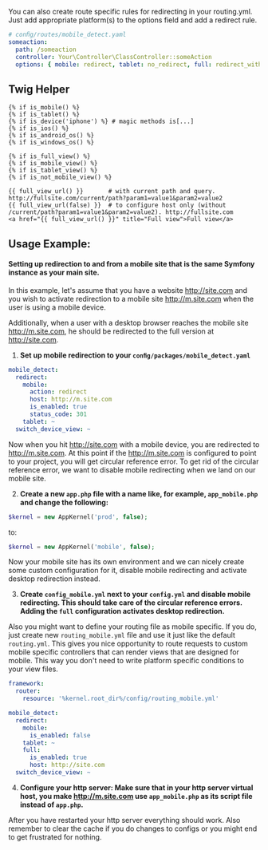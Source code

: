 You can also create route specific rules for redirecting in your routing.yml. Just add appropriate platform(s) to the
options field and add a redirect rule.

```yaml
# conﬁg/routes/mobile_detect.yaml
someaction:
  path: /someaction
  controller: Your\Controller\ClassController::someAction
  options: { mobile: redirect, tablet: no_redirect, full: redirect_without_path } # redirect, no_redirect, redirect_without_path
```

Twig Helper
-----------

```twig
{% if is_mobile() %}
{% if is_tablet() %}
{% if is_device('iphone') %} # magic methods is[...]
{% if is_ios() %}
{% if is_android_os() %}
{% if is_windows_os() %}
```

```twig
{% if is_full_view() %}
{% if is_mobile_view() %}
{% if is_tablet_view() %}
{% if is_not_mobile_view() %}
```

```twig
{{ full_view_url() }}       # with current path and query. http://fullsite.com/current/path?param1=value1&param2=value2
{{ full_view_url(false) }}  # to configure host only (without /current/path?param1=value1&param2=value2). http://fullsite.com
<a href="{{ full_view_url() }}" title="Full view">Full view</a>
```

Usage Example:
--------------

#### Setting up redirection to and from a mobile site that is the same Symfony instance as your main site.

In this example, let's assume that you have a website http://site.com and you wish to activate redirection to a mobile
site http://m.site.com when the user is using a mobile device.

Additionally, when a user with a desktop browser reaches the mobile site http://m.site.com, he should be redirected to
the full version at http://site.com.

1. **Set up mobile redirection to your `conﬁg/packages/mobile_detect.yaml`**

  ```yaml
  mobile_detect:
    redirect:
      mobile:
        action: redirect
        host: http://m.site.com
        is_enabled: true
        status_code: 301
      tablet: ~
    switch_device_view: ~
  ```

Now when you hit http://site.com with a mobile device, you are redirected to http://m.site.com. At this point if
the http://m.site.com is configured to point to your project, you will get circular reference error. To get rid of the
circular reference error, we want to disable mobile redirecting when we land on our mobile site.

2. **Create a new `app.php` file with a name like, for example, `app_mobile.php` and change the following:**

  ```php
  $kernel = new AppKernel('prod', false);
  ```

to:

  ```php
  $kernel = new AppKernel('mobile', false);
  ```

Now your mobile site has its own environment and we can nicely create some custom configuration for it, disable mobile
redirecting and activate desktop redirection instead.

3. **Create `config_mobile.yml` next to your `config.yml` and disable mobile redirecting. This should take care of the
   circular reference errors. Adding the `full` configuration activates desktop redirection.**

Also you might want to define your routing file as mobile specific. If you do, just create new `routing_mobile.yml`
file and use it just like the default `routing.yml`. This gives you nice opportunity to route requests to custom mobile
specific controllers that can render views that are designed for mobile. This way you don't need to write platform
specific conditions to your view files.

  ```yaml
  framework:
    router:
      resource: '%kernel.root_dir%/config/routing_mobile.yml'

  mobile_detect:
    redirect:
      mobile:
        is_enabled: false
      tablet: ~
      full:
        is_enabled: true
        host: http://site.com
    switch_device_view: ~
  ```

4. **Configure your http server: Make sure that in your http server virtual host, you make http://m.site.com
   use `app_mobile.php` as its script file instead of `app.php`.**

After you have restarted your http server everything should work. Also remember to clear the cache if you do changes to
configs or you might end to get frustrated for nothing.
